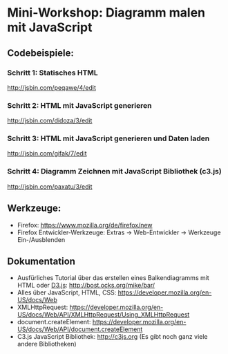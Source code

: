 # Mini-Workshop: Diagramm malen mit JavaScript

## Codebeispiele:

### Schritt 1: Statisches HTML
http://jsbin.com/peqawe/4/edit

### Schritt 2: HTML mit JavaScript generieren
http://jsbin.com/didoza/3/edit

### Schritt 3: HTML mit JavaScript generieren und Daten laden
http://jsbin.com/gifak/7/edit

### Schritt 4: Diagramm Zeichnen mit JavaScript Bibliothek (c3.js)
http://jsbin.com/paxatu/3/edit

## Werkzeuge:
- Firefox: https://www.mozilla.org/de/firefox/new
- Firefox Entwickler-Werkzeuge: Extras -> Web-Entwickler -> Werkzeuge Ein-/Ausblenden

## Dokumentation
- Ausfürliches Tutorial über das erstellen eines Balkendiagramms mit HTML oder [D3.js](http://d3js.org/): http://bost.ocks.org/mike/bar/
- Alles über JavaScript, HTML, CSS: https://developer.mozilla.org/en-US/docs/Web
- XMLHttpRequest: https://developer.mozilla.org/en-US/docs/Web/API/XMLHttpRequest/Using_XMLHttpRequest
- document.createElement: https://developer.mozilla.org/en-US/docs/Web/API/document.createElement
- C3.js JavaScript Bibliothek: http://c3js.org (Es gibt noch ganz viele andere Bibliotheken)
